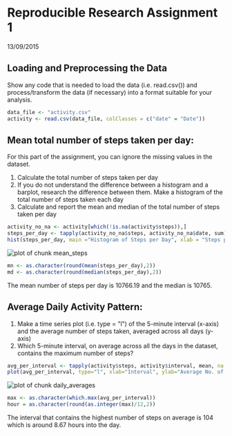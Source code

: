 # Reproducible Research Assignment 1

13/09/2015

## Loading and Preprocessing the Data

Show any code that is needed to load the data (i.e. read.csv()) and process/transform the data (if necessary) into a format suitable for your analysis.


```r
data_file <- "activity.csv"
activity <- read.csv(data_file, colClasses = c("date" = "Date"))
```

## Mean total number of steps taken per day:

For this part of the assignment, you can ignore the missing values in the dataset.

1. Calculate the total number of steps taken per day
2. If you do not understand the difference between a histogram and a barplot, research the difference between them. Make a histogram of the total number of steps taken each day
3. Calculate and report the mean and median of the total number of steps taken per day




```r
activity_no_na <- activity[which(!is.na(activity$steps)),]
steps_per_day <- tapply(activity_no_na$steps, activity_no_na$date, sum)
hist(steps_per_day, main ="Histogram of Steps per Day", xlab = "Steps per Day")
```

![plot of chunk mean_steps](figure/mean_steps-1.png) 

```r
mn <- as.character(round(mean(steps_per_day),2))
md <- as.character(round(median(steps_per_day),2))
```
The mean number of steps per day is 10766.19 and the median is 10765.

## Average Daily Activity Pattern:

1. Make a time series plot (i.e. type = "l") of the 5-minute interval (x-axis) and the average number of steps taken, averaged across all days (y-axis)
2. Which 5-minute interval, on average across all the days in the dataset, contains the maximum number of steps?


```r
avg_per_interval <- tapply(activity$steps, activity$interval, mean, na.rm=TRUE)
plot(avg_per_interval, type="l", xlab="Interval", ylab="Average No. of Steps")
```

![plot of chunk daily_averages](figure/daily_averages-1.png) 

```r
max <- as.character(which.max(avg_per_interval))
hour = as.character(round(as.integer(max)/12,2))
```

The interval that contains the highest number of steps on average is 104 which is around 8.67 hours into the day.
